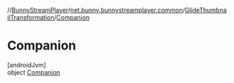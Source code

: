 //[BunnyStreamPlayer](../../../../index.md)/[net.bunny.bunnystreamplayer.common](../../index.md)/[GlideThumbnailTransformation](../index.md)/[Companion](index.md)

# Companion

[androidJvm]\
object [Companion](index.md)